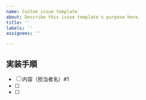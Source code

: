 ```yaml
---
name: Custom issue template
about: Describe this issue template's purpose here.
title: ''
labels: ''
assignees: ''

---
```


## 実装手順
- [ ] 内容（担当者名）#1
- [ ] 
- [ ]
